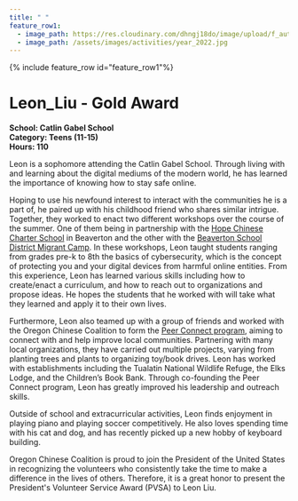```yaml
---
title: " "
feature_row1:
  - image_path: https://res.cloudinary.com/dhngj18do/image/upload/f_auto,q_auto/v1/images/pvsa/2022_Leon_Liu
  - image_path: /assets/images/activities/year_2022.jpg
---
```


{% include feature_row id="feature_row1"%}

# Leon_Liu - Gold Award

**School: Catlin Gabel School**  
**Category: Teens (11-15)**  
**Hours: 110**  

Leon is a sophomore attending the Catlin Gabel School. Through living with and learning about the digital mediums of the modern world, he has learned the importance of knowing how to stay safe online.

Hoping to use his newfound interest to interact with the communities he is a part of, he paired up with his childhood friend who shares similar intrigue. Together, they worked to enact two different workshops over the course of the summer. One of them being in partnership with the [Hope Chinese Charter School](https://hopeccs.org/) in Beaverton and the other with the [Beaverton School District Migrant Camp](https://www.beaverton.k12.or.us/departments/teaching-learning/student-programs/summer-programs/elementary/camp-achieve). In these workshops, Leon taught students ranging from grades pre-k to 8th the basics of cybersecurity, which is the concept of protecting you and your digital devices from harmful online entities. From this experience, Leon has learned various skills including how to create/enact a curriculum, and how to reach out to organizations and propose ideas. He hopes the students that he worked with will take what they learned and apply it to their own lives.

Furthermore, Leon also teamed up with a group of friends and worked with the Oregon Chinese Coalition to form the [Peer Connect program](https://pdxchinese.org/peerconnect/), aiming to connect with and help improve local communities. Partnering with many local organizations, they have carried out multiple projects, varying from planting trees and plants to organizing toy/book drives. Leon has worked with establishments including the Tualatin National Wildlife Refuge, the Elks Lodge, and the Children’s Book Bank. Through co-founding the Peer Connect program, Leon has greatly improved his leadership and outreach skills.

Outside of school and extracurricular activities, Leon finds enjoyment in playing piano and playing soccer competitively. He also loves spending time with his cat and dog, and has recently picked up a new hobby of keyboard building.

Oregon Chinese Coalition is proud to join the President of the United States in recognizing the volunteers who consistently take the time to make a difference in the lives of others. Therefore, it is a great honor to present the President's Volunteer Service Award (PVSA) to Leon Liu.
